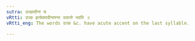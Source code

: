 ```yaml
---
sutra: उञ्छादीनां च
vRtti: उञ्छ इत्येवमादीनामन्त उदात्तो भवति ॥
vRtti_eng: The words उञ्छ &c. have acute accent on the last syllable.

---
```

